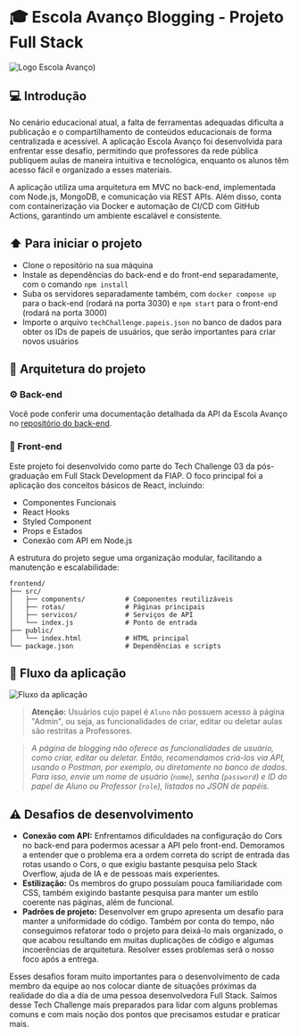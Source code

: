 ﻿# 🎓 Escola Avanço Blogging - Projeto Full Stack
![Logo Escola Avanço)](https://github.com/user-attachments/assets/e81aa3e9-732c-4143-b495-47710bbbe543)

 ## 💻 Introdução
No cenário educacional atual, a falta de ferramentas adequadas dificulta a publicação e o compartilhamento de conteúdos educacionais de forma centralizada e acessível. A aplicação Escola Avanço foi desenvolvida para enfrentar esse desafio, permitindo que professores da rede pública publiquem aulas de maneira intuitiva e tecnológica, enquanto os alunos têm acesso fácil e organizado a esses materiais.

A aplicação utiliza uma arquitetura em MVC no back-end, implementada com Node.js, MongoDB, e comunicação via REST APIs. Além disso, conta com containerização via Docker e automação de CI/CD com GitHub Actions, garantindo um ambiente escalável e consistente.

 ## ⬆️ Para iniciar o projeto
 - Clone o repositório na sua máquina
 - Instale as dependências do back-end e do front-end separadamente, com o comando `npm install`
 - Suba os servidores separadamente também, com `docker compose up` para o back-end (rodará na porta 3030) e `npm start` para o front-end (rodará na porta 3000)
 - Importe o arquivo `techChallenge.papeis.json` no banco de dados para obter os IDs de papeis de usuários, que serão importantes para criar novos usuários

## 🧱 Arquitetura do projeto

### ⚙️ Back-end
Você pode conferir uma documentação detalhada da API da Escola Avanço no [repositório do back-end](https://github.com/liviagcmoura/tech-challenge02).

### 📱 Front-end

Este projeto foi desenvolvido como parte do Tech Challenge 03 da pós-graduação em Full Stack Development da FIAP. O foco principal foi a aplicação dos conceitos básicos de React, incluindo:

- Componentes Funcionais
- React Hooks
- Styled Component
- Props e Estados
- Conexão com API em Node.js

A estrutura do projeto segue uma organização modular, facilitando a manutenção e escalabilidade:

```plaintext
frontend/
├── src/
│   ├── components/          # Componentes reutilizáveis
│   ├── rotas/               # Páginas principais
│   ├── servicos/            # Serviços de API
│   └── index.js             # Ponto de entrada
├── public/
│   └── index.html           # HTML principal
└── package.json             # Dependências e scripts
```

## 🔄 Fluxo da aplicação

![Fluxo da aplicação](https://github.com/user-attachments/assets/df3f02c1-77a1-4c44-9b42-b6167d03cb1b)

> **Atenção:** Usuários cujo papel é `Aluno` não possuem acesso à página "Admin", ou seja, as funcionalidades de criar, editar ou deletar aulas são restritas a Professores.

> *A página de blogging não oferece as funcionalidades de usuário, como criar, editar ou deletar. Então, recomendamos criá-los via API, usando o Postman, por exemplo, ou diretamente no banco de dados. Para isso, envie um nome de usuário (`nome`), senha (`password`) e ID do papel de Aluno ou Professor (`role`), listados no JSON de papéis.*

## ⚠️ Desafios de desenvolvimento
- **Conexão com API:** Enfrentamos dificuldades na configuração do Cors no back-end para podermos acessar a API pelo front-end. Demoramos a entender que o problema era a ordem correta do script de entrada das rotas usando o Cors, o que exigiu bastante pesquisa pelo Stack Overflow, ajuda de IA e de pessoas mais experientes.
- **Estilização:** Os membros do grupo possuíam pouca familiaridade com CSS, também exigindo bastante pesquisa para manter um estilo coerente nas páginas, além de funcional.
- **Padrões de projeto:** Desenvolver em grupo apresenta um desafio para manter a uniformidade do código. Também por conta do tempo, não conseguimos refatorar todo o projeto para deixá-lo mais organizado, o que acabou resultando em muitas duplicações de código e algumas incoerências de arquitetura. Resolver esses problemas será o nosso foco após a entrega.

Esses desafios foram muito importantes para o desenvolvimento de cada membro da equipe ao nos colocar diante de situações próximas da realidade do dia a dia de uma pessoa desenvolvedora Full Stack. Saímos desse Tech Challenge mais preparados para lidar com alguns problemas comuns e com mais noção dos pontos que precisamos estudar e praticar mais.

